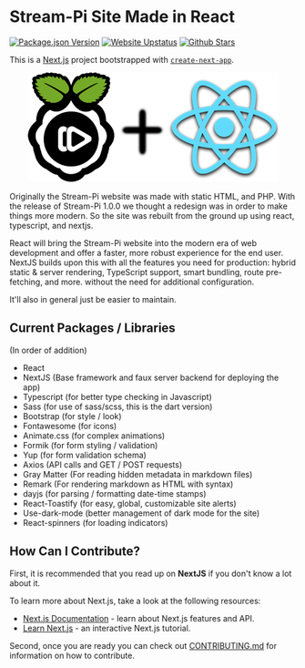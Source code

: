 # Stream-Pi Site Made in React

[![Package.json Version](https://img.shields.io/github/package-json/v/stream-pi/website/master?label=Release&style=for-the-badge)](https://github.com/stream-pi/website/blob/master/package.json#L3) [![Website Upstatus](https://img.shields.io/website?down_message=offline&label=Status&style=for-the-badge&up_color=green&up_message=online&url=https%3A%2F%2Fstream-pi.com)](https://stream-pi.com) [![Github Stars](https://img.shields.io/github/stars/stream-pi/website?color=yellow&style=for-the-badge)](https://github.com/stream-pi/website/stargazers)

This is a [Next.js](https://nextjs.org/) project bootstrapped with [`create-next-app`](https://github.com/vercel/next.js/tree/canary/packages/create-next-app).

<div align="center">
  <img src="https://raw.githubusercontent.com/stream-pi/website/master/.github/images/combined-logos.png">
</div>

Originally the Stream-Pi website was made with static HTML, and PHP. With the release of Stream-Pi 1.0.0 we thought a redesign was in order to make things more modern. So the site was rebuilt from the ground up using react, typescript, and nextjs.

React will bring the Stream-Pi website into the modern era of web development and offer a faster, more robust experience for the end user. NextJS builds upon this with all the features you need for production: hybrid static & server rendering, TypeScript support, smart bundling, route pre-fetching, and more. without the need for additional configuration.

It'll also in general just be easier to maintain.

## Current Packages / Libraries
(In order of addition)

- React
- NextJS (Base framework and faux server backend for deploying the app)
- Typescript (for better type checking in Javascript)
- Sass (for use of sass/scss, this is the dart version)
- Bootstrap (for style / look)
- Fontawesome (for icons)
- Animate.css (for complex animations)
- Formik (for form styling / validation)
- Yup (for form validation schema)
- Axios (API calls and GET / POST requests)
- Gray Matter (For reading hidden metadata in markdown files)
- Remark (For rendering markdown as HTML with syntax)
- dayjs (for parsing / formatting date-time stamps)
- React-Toastify (for easy, global, customizable site alerts)
- Use-dark-mode (better management of dark mode for the site)
- React-spinners (for loading indicators)

## How Can I Contribute?

First, it is recommended that you read up on **NextJS** if you don't know a lot about it.

To learn more about Next.js, take a look at the following resources:

- [Next.js Documentation](https://nextjs.org/docs) - learn about Next.js features and API.
- [Learn Next.js](https://nextjs.org/learn) - an interactive Next.js tutorial.

Second, once you are ready you can check out [CONTRIBUTING.md](https://github.com/stream-pi/Website/blob/master/CONTRIBUTING.md) for information on how to contribute.
